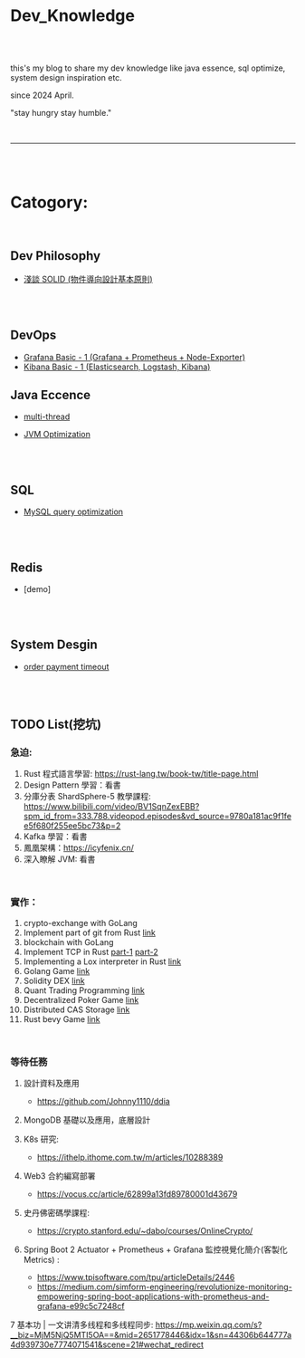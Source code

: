 # Dev_Knowledge

<br>
<br>

this's my blog to share my dev knowledge like java essence, sql optimize, system design inspiration etc.

since 2024 April.

"stay hungry stay humble."

<br>

---

<br>
<br>

# Catogory:

<br>

## Dev Philosophy

* [淺談 SOLID (物件導向設計基本原則)](dev_philosophy/solid/README.md)


<br>
<br>

## DevOps

* [Grafana Basic - 1 (Grafana + Prometheus + Node-Exporter)](grafana)
* [Kibana Basic - 1 (Elasticsearch, Logstash, Kibana)](kibana)

## Java Eccence

 * [multi-thread](java/multi-thread)

 * [JVM Optimization](java/jvm)

<br>
<br>

## SQL

* [MySQL query optimization](sql/query-optimization/README.md)


<br>
<br>

## Redis

* [demo]

<br>
<br>

## System Desgin

* [order payment timeout](system/design/order-payment-timeout/README.md)

<br>
<br>

## TODO List(挖坑)


### 急迫:

1. Rust 程式語言學習: https://rust-lang.tw/book-tw/title-page.html
2. Design Pattern 學習：看書
3. 分庫分表 ShardSphere-5 教學課程: https://www.bilibili.com/video/BV1SqnZexEBB?spm_id_from=333.788.videopod.episodes&vd_source=9780a181ac9f1fee5f680f255ee5bc73&p=2
4. Kafka 學習：看書
5. 鳳凰架構：https://icyfenix.cn/
6. 深入瞭解 JVM: 看書

<br>

### 實作：

1. crypto-exchange with GoLang
2. Implement part of git from Rust [link](https://www.youtube.com/watch?v=u0VotuGzD_w)
3. blockchain with GoLang
4. Implement TCP in Rust [part-1](https://www.youtube.com/watch?v=bzja9fQWzdA) [part-2](https://www.youtube.com/watch?v=OCpt1I0MWXE)
5. Implementing a Lox interpreter in Rust [link](https://www.youtube.com/watch?v=mNOLaw-_Buc&t=1s)
6. Golang Game [link](https://www.youtube.com/watch?v=QrAZ_WlU93M&list=PL0xRBLFXXsP5pQmRnlJlBSrgQ-5IKDehz)
7. Solidity DEX [link](https://www.youtube.com/watch?v=Hk4aHmNOhf4&list=PL0xRBLFXXsP63_Bn386ch1HftnUMmowT-)
8. Quant Trading Programming [link](https://www.youtube.com/watch?v=n0SqZmEBWpk&list=PL0xRBLFXXsP6sG4IG1-gOfOCz5zAhsx5T)
9. Decentralized Poker Game [link](https://www.youtube.com/watch?v=Iw5Y_-vsGac&list=PL0xRBLFXXsP4AqkUr9XHdFJwfwN-dy9oS)
10. Distributed CAS Storage [link](https://www.youtube.com/watch?v=d_pVmR_0p0E&list=PL0xRBLFXXsP5NTAYbcHegUVhuBdUFffSN)
11. Rust bevy Game [link](https://johanhelsing.studio/posts/extreme-bevy)

<br>

### 等待任務

1. 設計資料及應用
    * https://github.com/Johnny1110/ddia

2. MongoDB 基礎以及應用，底層設計

3. K8s 研究:
    * https://ithelp.ithome.com.tw/m/articles/10288389

4. Web3 合約編寫部署
    * https://vocus.cc/article/62899a13fd89780001d43679

5. 史丹佛密碼學課程:
    * https://crypto.stanford.edu/~dabo/courses/OnlineCrypto/

6. Spring Boot 2 Actuator + Prometheus + Grafana 監控視覺化簡介(客製化 Metrics) :
    * https://www.tpisoftware.com/tpu/articleDetails/2446
    * https://medium.com/simform-engineering/revolutionize-monitoring-empowering-spring-boot-applications-with-prometheus-and-grafana-e99c5c7248cf

7 基本功 | 一文讲清多线程和多线程同步: https://mp.weixin.qq.com/s?__biz=MjM5NjQ5MTI5OA==&mid=2651778446&idx=1&sn=44306b644777a4d939730e7774071541&scene=21#wechat_redirect

